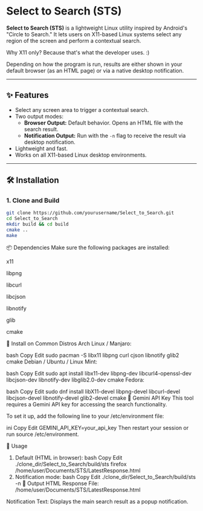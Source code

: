 # Select to Search (STS)

**Select to Search (STS)** is a lightweight Linux utility inspired by Android's "Circle to Search." It lets users on X11-based Linux systems select any region of the screen and perform a contextual search.

Why X11 only? Because that's what the developer uses. :)

Depending on how the program is run, results are either shown in your default browser (as an HTML page) or via a native desktop notification.

---

## ✨ Features

- Select any screen area to trigger a contextual search.
- Two output modes:
  - **Browser Output:** Default behavior. Opens an HTML file with the search result.
  - **Notification Output:** Run with the `-n` flag to receive the result via desktop notification.
- Lightweight and fast.
- Works on all X11-based Linux desktop environments.

---

## 🛠 Installation

### 1. Clone and Build

```bash
git clone https://github.com/yourusername/Select_to_Search.git
cd Select_to_Search
mkdir build && cd build
cmake ..
make
```

📦 Dependencies
Make sure the following packages are installed:

x11

libpng

libcurl

libcjson

libnotify

glib

cmake

🐧 Install on Common Distros
Arch Linux / Manjaro:

bash
Copy
Edit
sudo pacman -S libx11 libpng curl cjson libnotify glib2 cmake
Debian / Ubuntu / Linux Mint:

bash
Copy
Edit
sudo apt install libx11-dev libpng-dev libcurl4-openssl-dev libcjson-dev libnotify-dev libglib2.0-dev cmake
Fedora:

bash
Copy
Edit
sudo dnf install libX11-devel libpng-devel libcurl-devel libcjson-devel libnotify-devel glib2-devel cmake
🔑 Gemini API Key
This tool requires a Gemini API key for accessing the search functionality.

To set it up, add the following line to your /etc/environment file:

ini
Copy
Edit
GEMINI_API_KEY=your_api_key
Then restart your session or run source /etc/environment.

🚀 Usage
1. Default (HTML in browser):
bash
Copy
Edit
./clone_dir/Select_to_Search/build/sts
firefox /home/user/Documents/STS/LatestResponse.html
2. Notification mode:
bash
Copy
Edit
./clone_dir/Select_to_Search/build/sts -n
📂 Output
HTML Response File:
/home/user/Documents/STS/LatestResponse.html

Notification Text:
Displays the main search result as a popup notification.